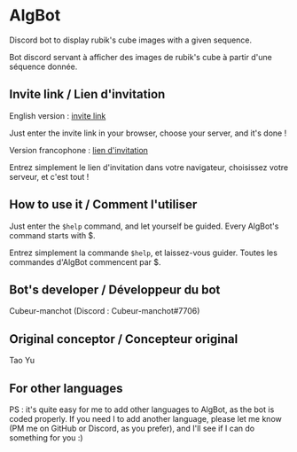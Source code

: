 # AlgBot

Discord bot to display rubik's cube images with a given sequence.

Bot discord servant à afficher des images de rubik's cube à partir d'une séquence donnée.

## Invite link / Lien d'invitation

English version : [invite link](https://discord.com/api/oauth2/authorize?client_id=716637227068948490&permissions=388160&scope=bot)

Just enter the invite link in your browser, choose your server, and it's done !

Version francophone : [lien d'invitation](https://discord.com/api/oauth2/authorize?client_id=705049733126946836&permissions=388160&scope=bot)

Entrez simplement le lien d'invitation dans votre navigateur, choisissez votre serveur, et c'est tout !

## How to use it / Comment l'utiliser

Just enter the `$help` command, and let yourself be guided. Every AlgBot's command starts with $.

Entrez simplement la commande `$help`, et laissez-vous guider. Toutes les commandes d'AlgBot commencent par $.

## Bot's developer / Développeur du bot

Cubeur-manchot (Discord : Cubeur-manchot#7706)

## Original conceptor / Concepteur original
Tao Yu

## For other languages
PS : it's quite easy for me to add other languages to AlgBot, as the bot is coded properly.
If you need I to add another language, please let me know (PM me on GitHub or Discord, as you prefer), and I'll see if I can do something for you :)
